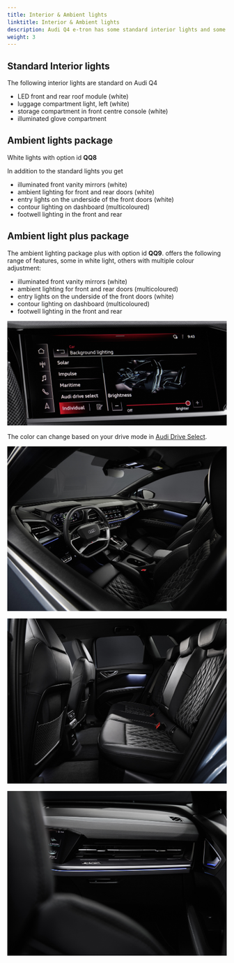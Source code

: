 ```yaml
---
title: Interior & Ambient lights
linktitle: Interior & Ambient lights
description: Audi Q4 e-tron has some standard interior lights and some additional options.
weight: 3
---
```


## Standard Interior lights

The following interior lights are standard on Audi Q4

- LED front and rear roof module (white)
- luggage compartment light, left (white)
- storage compartment in front centre console (white)
- illuminated glove compartment

## Ambient lights package

White lights with option id **QQ8**

In addition to the standard lights you get

- illuminated front vanity mirrors (white)
- ambient lighting for front and rear doors (white)
- entry lights on the underside of the front doors (white)
- contour lighting on dashboard (multicoloured)
- footwell lighting in the front and rear
  
## Ambient light plus package

The ambient lighting package plus with option id **QQ9**. offers the following range of features, some in white light, others with multiple colour adjustment:

- illuminated front vanity mirrors (white)
- ambient lighting for front and rear doors (multicoloured)
- entry lights on the underside of the front doors (white)
- contour lighting on dashboard (multicoloured)
- footwell lighting in the front and rear


![Ambient lights](ambientligtscontrol.jpg "The lighs are controlled in MMI")

The color can change based on your drive mode in [Audi Drive Select](/models/q4-e-tron/technology/audidriveselect/).

![Ambient lights](ambientlight.jpg "Multicolor ambient light")

![Ambient lights](ambientlight2.jpg "Multicolor ambient light")

![Ambient lights](ambientlight3.jpg "Multicolor ambient light")
